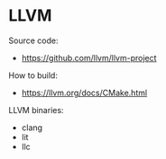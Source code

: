 # LLVM

Source code:
- https://github.com/llvm/llvm-project

How to build:
- https://llvm.org/docs/CMake.html

LLVM binaries:
- clang
- lit 
- llc 
